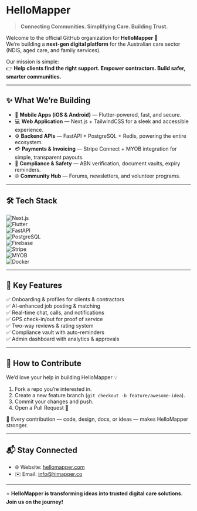 # HelloMapper  

> **Connecting Communities. Simplifying Care. Building Trust.**

Welcome to the official GitHub organization for **HelloMapper** 🎉  
We’re building a **next-gen digital platform** for the Australian care sector (NDIS, aged care, and family services).  

Our mission is simple:  
👉 **Help clients find the right support. Empower contractors. Build safer, smarter communities.**

---

## ✨ What We’re Building  

- 📱 **Mobile Apps (iOS & Android)** — Flutter-powered, fast, and secure.  
- 💻 **Web Application** — Next.js + TailwindCSS for a sleek and accessible experience.  
- ⚙️ **Backend APIs** — FastAPI + PostgreSQL + Redis, powering the entire ecosystem.  
- 💳 **Payments & Invoicing** — Stripe Connect + MYOB integration for simple, transparent payouts.  
- 📂 **Compliance & Safety** — ABN verification, document vaults, expiry reminders.  
- 🌐 **Community Hub** — Forums, newsletters, and volunteer programs.  

---

## 🛠️ Tech Stack  

![Next.js](https://img.shields.io/badge/Frontend-Next.js-black?logo=next.js)  
![Flutter](https://img.shields.io/badge/Mobile-Flutter-blue?logo=flutter)  
![FastAPI](https://img.shields.io/badge/Backend-FastAPI-009688?logo=fastapi)  
![PostgreSQL](https://img.shields.io/badge/Database-PostgreSQL-336791?logo=postgresql)  
![Firebase](https://img.shields.io/badge/Auth-Firebase-orange?logo=firebase)  
![Stripe](https://img.shields.io/badge/Payments-Stripe-635BFF?logo=stripe)  
![MYOB](https://img.shields.io/badge/Accounting-MYOB-purple)  
![Docker](https://img.shields.io/badge/Infra-Docker-2496ED?logo=docker)  

---

## 🚀 Key Features  

✅ Onboarding & profiles for clients & contractors  
✅ AI-enhanced job posting & matching  
✅ Real-time chat, calls, and notifications  
✅ GPS check-in/out for proof of service  
✅ Two-way reviews & rating system  
✅ Compliance vault with auto-reminders  
✅ Admin dashboard with analytics & approvals  

---

## 🤝 How to Contribute  

We’d love your help in building HelloMapper 💡  

1. Fork a repo you’re interested in.  
2. Create a new feature branch (`git checkout -b feature/awesome-idea`).  
3. Commit your changes and push.  
4. Open a Pull Request 🚀  

🙌 Every contribution — code, design, docs, or ideas — makes HelloMapper stronger.  

---

## 📬 Stay Connected  

- 🌐 Website: [hellomapper.com](https://himapper.com) 
- ✉️ Email: info@himapper.co  
---

⭐ **HelloMapper is transforming ideas into trusted digital care solutions. Join us on the journey!**  
